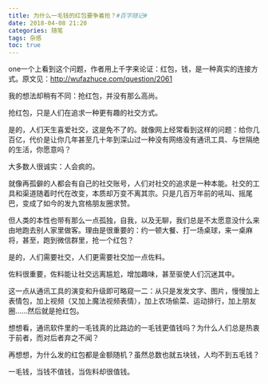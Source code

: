 ```yaml
---
title: 为什么一毛钱的红包要争着抢？#百字随记#
date: 2018-04-08 21:20
categories: 随笔
tags: 杂感
toc: true
---
```

one一个上看到这个问题，作者用上千字来论证：红包，钱，是一种真实的连接方式。原文见：http://wufazhuce.com/question/2061

我的想法却稍有不同：抢红包，并没有那么高尚。

抢红包，只是人们在追求一种更有趣的社交方式。

是的，人们天生喜爱社交，这是免不了的。就像网上经常看到这样的问题：给你几百亿，代价是让你几年甚至几十年到深山过一种没有网络没有通讯工具、与世隔绝的生活，你愿意吗？

大多数人很诚实：人会疯的。

就像再孤僻的人都会有自己的社交账号，人们对社交的追求是一种本能。社交的工具和渠道随着时代在改变，本质却万变不离其宗。只是几百万年前的吼叫、摇尾巴，变成了如今的发九宫格朋友圈求赞。

但人类的本性也带有那么一点孤独，自我，以及无聊，我们总是不太愿意没什么来由地跑去别人家里做客。理由是很重要的：约一顿大餐、打一场桌球，来一桌麻将，甚至，跑到微信群里，抢一个红包？

是的，人们需要社交，人们更需要社交加一点佐料。

佐料很重要，佐料能让社交远离尴尬，增加趣味，甚至驱使人们沉迷其中。

这一点从通讯工具的演变和升级即可略窥一二：从只是发发文字、图片，慢慢加上表情包，加上视频（又加上魔法视频表情），加上农场偷菜、运动排行，加上朋友圈……然后就是抢红包。

想想看，通讯软件里的一毛钱真的比路边的一毛钱更值钱吗？为什么人们总是热衷于前者，而对后者弃之不闻？

再想想，为什么发的红包都是金额随机？虽然总数也就五块钱，人均不到五毛钱？

一毛钱，当钱不值钱，当佐料却很值钱。

